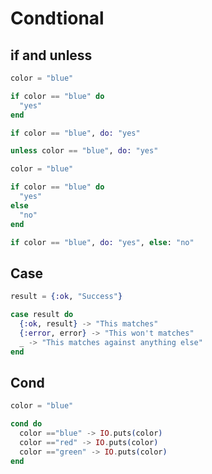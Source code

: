 # Condtional

## if and unless

```elixir
color = "blue"

if color == "blue" do
  "yes"
end
```

```elixir
if color == "blue", do: "yes"
```

```elixir
unless color == "blue", do: "yes"
```

```elixir
color = "blue"

if color == "blue" do
  "yes"
else
  "no"
end
```

```elixir
if color == "blue", do: "yes", else: "no"
```

## Case

```elixir
result = {:ok, "Success"}

case result do
  {:ok, result} -> "This matches"
  {:error, error} -> "This won't matches"
  _ -> "This matches against anything else"
end
```

## Cond

```elixir
color = "blue"

cond do
  color =="blue" -> IO.puts(color)
  color =="red" -> IO.puts(color)
  color =="green" -> IO.puts(color)
end
```

